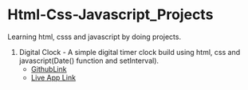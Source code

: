 # Html-Css-Javascript_Projects
Learning html, csss and javascript by doing projects.

1. Digital Clock - A simple digital timer clock build using html, css and javascript(Date() function and setInterval).
    - [GithubLink](https://github.com/AnoopGeorge418/Html-Css-Javascript_Projects)
    - [Live App Link](https://project-digitalclock.vercel.app/)

